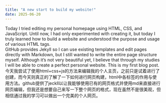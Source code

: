```yaml
---
title: "A new start to build my website!"
date: 2025-06-20
---
```


Today I tried editing my personal homepage using HTML, CSS, and JavaScript. Until now, I had only experimented with creating it, but today I truly learned how to build a website and understood the purpose and usage of various HTML tags.   
GitHub provides Jekyll so I can use existing templates and edit pages directly with Markdown, but I still wanted to write the entire page structure myself. Although it’s not very beautiful yet, I believe that through my studies I will be able to create a perfect personal website. This is my first blog post.  
今天我尝试了使用html+css+js的方法来编辑我的个人主页，之前只是试着进行了创建，而今天则真正的了解了一下如何进行网页构建，html中各标签的作用与使用方法。github提供了jeckll以让我能够使用已有的网页格式并使用md来直接进行网页编辑，但我还是想要自己来写一下整个网页的格式，现在虽然不是很美观，但相信通过我的学习可以做出一个完美的个人网页。
